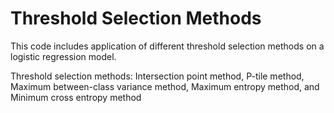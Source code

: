 # Threshold Selection Methods
 
This code includes application of different threshold selection methods on a logistic regression model.

Threshold selection methods: Intersection point method, P-tile method, Maximum between-class variance method, Maximum entropy method, and Minimum cross entropy method
